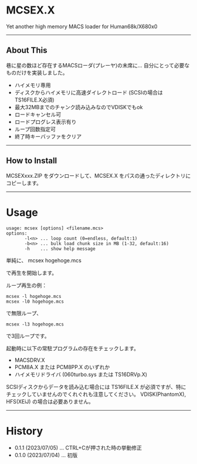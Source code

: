 # MCSEX.X

Yet another high memory MACS loader for Human68k/X680x0

---

## About This

巷に星の数ほど存在するMACSローダ(プレーヤ)の末席に... 自分にとって必要なものだけを実装しました。

 - ハイメモリ専用
 - ディスクからハイメモリに高速ダイレクトロード (SCSIの場合は TS16FILE.X必須)
 - 最大32MBまでのチャンク読み込みなのでVDISKでもok
 - ロードキャンセル可
 - ロードプログレス表示有り
 - ループ回数指定可
 - 終了時キーバッファをクリア

---

## How to Install

MCSEXxxx.ZIP をダウンロードして、MCSEX.X をパスの通ったディレクトリにコピーします。

---

# Usage

    usage: mcsex [options] <filename.mcs>
    options:
           -l<n> ... loop count (0=endless, default:1)
           -b<n> ... bulk load chunk size in MB (1-32, default:16)
           -h    ... show help message

単純に、
    mcsex hogehoge.mcs

で再生を開始します。

ループ再生の例：

    mcsex -l hogehoge.mcs
    mcsex -l0 hogehoge.mcs

で無限ループ、

    mcsex -l3 hogehoge.mcs

で3回ループです。


起動時に以下の常駐プログラムの存在をチェックします。
 - MACSDRV.X
 - PCM8A.X または PCM8PP.X のいずれか
 - ハイメモリドライバ (060turbo.sys または TS16DRVp.X)

SCSIディスクからデータを読み込む場合には TS16FILE.X が必須ですが、特にチェックしていませんのでくれぐれも注意してください。
VDISK(PhantomX), HFS(XEiJ) の場合は必要ありません。

---

# History

* 0.1.1 (2023/07/05) ... CTRL+Cが押された時の挙動修正
* 0.1.0 (2023/07/04) ... 初版